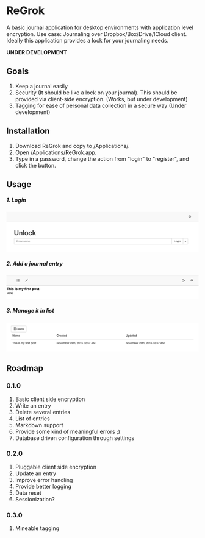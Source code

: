 # ReGrok
A basic journal application for desktop environments with application level encryption. Use case: Journaling over Dropbox/Box/Drive/ICloud client. Ideally this application provides a lock for your journaling needs.

**UNDER DEVELOPMENT**

## Goals
1. Keep a journal easily
2. Security (It should be like a lock on your journal). This should be provided via client-side encryption. (Works, but under development)
3. Tagging for ease of personal data collection in a secure way (Under development)

## Installation
1. Download ReGrok and copy to /Applications/.
2. Open /Applications/ReGrok.app.
3. Type in a password, change the action from "login" to "register", and click the button.

## Usage
##### 1. Login
![Login](https://raw.githubusercontent.com/abec/regrok/master/docs/img/login.png)
##### 2. Add a journal entry
![Add a journal entry](https://raw.githubusercontent.com/abec/regrok/master/docs/img/add-entry.png)
##### 3. Manage it in list
![List of journals](https://raw.githubusercontent.com/abec/regrok/master/docs/img/manage-entries.png)

## Roadmap

### 0.1.0
1. Basic client side encryption
2. Write an entry
3. Delete several entries
4. List of entries
5. Markdown support
6. Provide some kind of meaningful errors ;)
7. Database driven configuration through settings

### 0.2.0
1. Pluggable client side encryption
2. Update an entry
3. Improve error handling
4. Provide better logging
5. Data reset
6. Sessionization?

### 0.3.0
1. Mineable tagging
